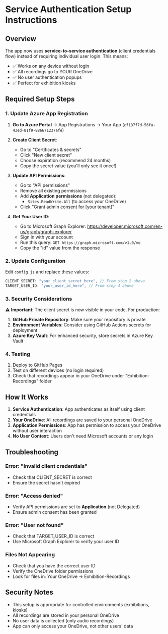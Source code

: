 # Service Authentication Setup Instructions

## Overview
The app now uses **service-to-service authentication** (client credentials flow) instead of requiring individual user login. This means:
- ✅ Works on any device without login
- ✅ All recordings go to YOUR OneDrive
- ✅ No user authentication popups
- ✅ Perfect for exhibition kiosks

## Required Setup Steps

### 1. Update Azure App Registration

1. **Go to Azure Portal** → App Registrations → Your App (`cf187f7d-56fa-43ed-81f9-886671237afe`)

2. **Create Client Secret**:
   - Go to "Certificates & secrets"
   - Click "New client secret"
   - Choose expiration (recommend 24 months)
   - Copy the secret value (you'll only see it once!)

3. **Update API Permissions**:
   - Go to "API permissions"
   - Remove all existing permissions
   - Add **Application permissions** (not delegated):
     - `Sites.ReadWrite.All` (to access your OneDrive)
   - Click "Grant admin consent for [your tenant]"

4. **Get Your User ID**:
   - Go to Microsoft Graph Explorer: https://developer.microsoft.com/en-us/graph/graph-explorer
   - Sign in with your account
   - Run this query: `GET https://graph.microsoft.com/v1.0/me`
   - Copy the "id" value from the response

### 2. Update Configuration

Edit `config.js` and replace these values:

```javascript
CLIENT_SECRET: "your_client_secret_here", // From step 2 above
TARGET_USER_ID: "your_user_id_here", // From step 4 above
```

### 3. Security Considerations

⚠️ **Important**: The client secret is now visible in your code. For production:

1. **GitHub Private Repository**: Make sure your repository is private
2. **Environment Variables**: Consider using GitHub Actions secrets for deployment
3. **Azure Key Vault**: For enhanced security, store secrets in Azure Key Vault

### 4. Testing

1. Deploy to GitHub Pages
2. Test on different devices (no login required)
3. Check that recordings appear in your OneDrive under "Exhibition-Recordings" folder

## How It Works

1. **Service Authentication**: App authenticates as itself using client credentials
2. **Your OneDrive**: All recordings are saved to your personal OneDrive
3. **Application Permissions**: App has permission to access your OneDrive without user interaction
4. **No User Context**: Users don't need Microsoft accounts or any login

## Troubleshooting

### Error: "Invalid client credentials"
- Check that CLIENT_SECRET is correct
- Ensure the secret hasn't expired

### Error: "Access denied"
- Verify API permissions are set to **Application** (not Delegated)
- Ensure admin consent has been granted

### Error: "User not found"
- Check that TARGET_USER_ID is correct
- Use Microsoft Graph Explorer to verify your user ID

### Files Not Appearing
- Check that you have the correct user ID
- Verify the OneDrive folder permissions
- Look for files in: Your OneDrive → Exhibition-Recordings

## Security Notes

- This setup is appropriate for controlled environments (exhibitions, kiosks)
- All recordings are stored in your personal OneDrive
- No user data is collected (only audio recordings)
- App can only access your OneDrive, not other users' data
